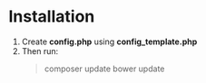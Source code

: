 # Installation

1. Create **config.php** using **config_template.php**
2. Then run:
    >composer update
    >bower update